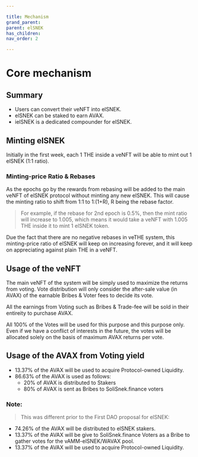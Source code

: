 ```yaml
---

title: Mechanism
grand_parent:
parent: elSNEK
has_children:
nav_order: 2

---
```


# Core mechanism

## Summary
- Users can convert their veNFT into elSNEK.
- elSNEK can be staked to earn AVAX.
- ielSNEK is a dedicated compounder for elSNEK.

## Minting elSNEK
Initially in the first week, each 1 THE inside a veNFT will be able to mint out 1 elSNEK (1:1 ratio).

### Minting-price Ratio & Rebases
As the epochs go by the rewards from rebasing will be added to the main veNFT of elSNEK protocol without minting any new elSNEK. This will cause the minting ratio to shift from 1:1 to 1:(1+R), R being the rebase factor.

> For example, if the rebase for 2nd epoch is 0.5%, then the mint ratio will increase to 1.005, which means it would take a veNFT with 1.005 THE inside it to mint 1 elSNEK token.

Due the fact that there are no negative rebases in veTHE system, this minting-price ratio of elSNEK will keep on increasing forever, and it will keep on appreciating against plain THE in a veNFT.

## Usage of the veNFT
The main veNFT of the system will be simply used to maximize the returns from voting. Vote distribution will only consider the after-sale value (in AVAX) of the earnable Bribes & Voter fees to decide its vote.

All the earnings from Voting such as Bribes & Trade-fee will be sold in their entireity to purchase AVAX.

All 100% of the Votes will be used for this purpose and this purpose only. Even if we have a conflict of interests in the future, the votes will be allocated solely on the basis of maximum AVAX returns per vote.

## Usage of the AVAX from Voting yield
- 13.37% of the AVAX will be used to acquire Protocol-owned Liquidity.
- 86.63% of the AVAX is used as follows:
	- 20% of AVAX is distributed to Stakers
	- 80% of AVAX is sent as Bribes to SoliSnek.finance voters


### Note:
> This was different prior to the First DAO proposal for elSNEK:
- 74.26% of the AVAX will be distributed to elSNEK stakers.
- 13.37% of the AVAX will be give to SoliSnek.finance Voters as a Bribe to gather votes for the vAMM-elSNEK/WAVAX pool.
- 13.37% of the AVAX will be used to acquire Protocol-owned Liquidity.

